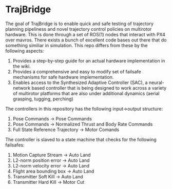 # TrajBridge
The goal of TrajBridge is to enable quick and safe testing of trajectory planning pipeliness and novel trajectory control policies on multirotor hardware. This is done through a set of ROS(1) nodes that interact with PX4 over mavros. There exists a bunch of excellent code bases out there that do something similiar in simulation. This repo differs from these by the following aspects:
1) Provides a step-by-step guide for an actual hardware implementation in the wiki.
2) Provides a comprehensive and easy to modify set of failsafe mechanisms for safe hardware implementation.
3) Enables access to the Synthesized Adaptive Controller (SAC), a neural-network based controller that is being designed to work across a variety of multirotor platforms that are also under additional dynamics (aerial grasping, tugging, perching)

The controllers in this repository has the following input->output structure:
1) Pose Commands -> Pose Commands
2) Pose Commands -> Normalized Thrust and Body Rate Commands
3) Full State Reference Trajectory -> Motor Comands

The controller is slaved to a state machine that checks for the following failsafes:
1) Motion Capture Stream -> Auto Land
2) L2-norm position error -> Auto Land
3) L2-norm velocity error -> Auto Land
4) Flight area bounding box -> Auto Land
5) Transmitter Soft Kill -> Auto Land
6) Transmitter Hard Kill -> Motor Cut
